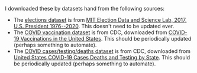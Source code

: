 I downloaded these by datasets hand from the following sources:

- The [elections dataset](./1976-2020-president.csv) is from [MIT Election Data and Science Lab, 2017, U.S. President 1976--2020](https://doi.org/10.7910/DVN/42MVDX). This doesn't need to be updated ever. 
- The [COVID vaccination dataset](covid19_vaccinations_in_the_united_states.csv) is from CDC, downloaded from [COVID-19 Vaccinations in the United States](https://covid.cdc.gov/covid-data-tracker/#vaccinations). This should be periodically updated (perhaps something to automate).
- The [COVID cases/testing/deaths dataset](united_states_covid19_cases_deaths_and_testing_by_state.csv) is from CDC, downloaded from [United States COVID-19 Cases Deaths and Testing by State](https://covid.cdc.gov/covid-data-tracker/#cases_casesper100klast7days). This should be periodically updated (perhaps something to automate).
